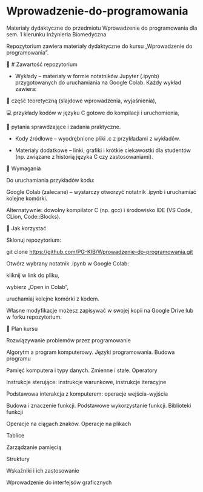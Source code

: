 # Wprowadzenie-do-programowania
Materiały dydaktyczne do przedmiotu Wprowadzenie do programowania dla sem. 1 kierunku Inżynieria Biomedyczna

Repozytorium zawiera materiały dydaktyczne do kursu „Wprowadzenie do programowania”.

📂 # Zawartość repozytorium

- Wykłady – materiały w formie notatników Jupyter (.ipynb) przygotowanych do uruchamiania na Google Colab.
Każdy wykład zawiera:

📘 część teoretyczną (slajdowe wprowadzenia, wyjaśnienia),

💻 przykłady kodów w języku C gotowe do kompilacji i uruchomienia,

📝 pytania sprawdzające i zadania praktyczne.

- Kody źródłowe – wyodrębnione pliki .c z przykładami z wykładów.

- Materiały dodatkowe – linki, grafiki i krótkie ciekawostki dla studentów (np. związane z historią języka C czy zastosowaniami).

🔧 Wymagania

Do uruchamiania przykładów kodu:

Google Colab (zalecane) – wystarczy otworzyć notatnik .ipynb i uruchamiać kolejne komórki.

Alternatywnie: dowolny kompilator C (np. gcc) i środowisko IDE (VS Code, CLion, Code::Blocks).

🚀 Jak korzystać

Sklonuj repozytorium:

git clone https://github.com/PG-KIB/Wprowadzenie-do-programowania.git


Otwórz wybrany notatnik .ipynb w Google Colab:

kliknij w link do pliku,

wybierz „Open in Colab”,

uruchamiaj kolejne komórki z kodem.

Własne modyfikacje możesz zapisywać w swojej kopii na Google Drive lub w forku repozytorium.

📅 Plan kursu

Rozwiązywanie problemów przez programowanie

Algorytm a program komputerowy. Języki programowania. Budowa programu

Pamięć komputera i typy danych. Zmienne i stałe. Operatory

Instrukcje sterujące: instrukcje warunkowe, instrukcje iteracyjne

Podstawowa interakcja z komputerem: operacje wejścia–wyjścia

Budowa i znaczenie funkcji. Podstawowe wykorzystanie funkcji. Biblioteki funkcji

Operacje na ciągach znaków. Operacje na plikach

Tablice

Zarządzanie pamięcią

Struktury

Wskaźniki i ich zastosowanie

Wprowadzenie do interfejsów graficznych
